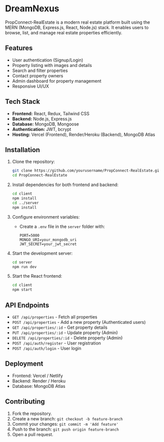 # DreamNexus

PropConnect-RealEstate is a modern real estate platform built using the MERN (MongoDB, Express.js, React, Node.js) stack. It enables users to browse, list, and manage real estate properties efficiently.

## Features

- User authentication (Signup/Login)
- Property listing with images and details
- Search and filter properties
- Contact property owners
- Admin dashboard for property management
- Responsive UI/UX

## Tech Stack

- **Frontend:** React, Redux, Tailwind CSS
- **Backend:** Node.js, Express.js
- **Database:** MongoDB, Mongoose
- **Authentication:** JWT, bcrypt
- **Hosting:** Vercel (Frontend), Render/Heroku (Backend), MongoDB Atlas

## Installation

1. Clone the repository:
   ```sh
   git clone https://github.com/yourusername/PropConnect-RealEstate.git
   cd PropConnect-RealEstate
   ```

2. Install dependencies for both frontend and backend:
   ```sh
   cd client
   npm install
   cd ../server
   npm install
   ```

3. Configure environment variables:
   - Create a `.env` file in the `server` folder with:
     ```env
     PORT=5000
     MONGO_URI=your_mongodb_uri
     JWT_SECRET=your_jwt_secret
     ```

4. Start the development server:
   ```sh
   cd server
   npm run dev
   ```

5. Start the React frontend:
   ```sh
   cd client
   npm start
   ```

## API Endpoints

- `GET /api/properties` - Fetch all properties
- `POST /api/properties` - Add a new property (Authenticated users)
- `GET /api/properties/:id` - Get property details
- `PUT /api/properties/:id` - Update property (Admin)
- `DELETE /api/properties/:id` - Delete property (Admin)
- `POST /api/auth/register` - User registration
- `POST /api/auth/login` - User login

## Deployment

- Frontend: Vercel / Netlify
- Backend: Render / Heroku
- Database: MongoDB Atlas

## Contributing

1. Fork the repository.
2. Create a new branch: `git checkout -b feature-branch`
3. Commit your changes: `git commit -m 'Add feature'`
4. Push to the branch: `git push origin feature-branch`
5. Open a pull request.

